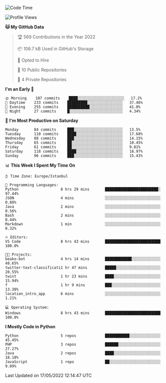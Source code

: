 <!--START_SECTION:waka-->
![Code Time](http://img.shields.io/badge/Code%20Time-208%20hrs%2013%20mins-blue)

![Profile Views](http://img.shields.io/badge/Profile%20Views-4-blue)

**🐱 My GitHub Data** 

> 🏆 569 Contributions in the Year 2022
 > 
> 📦 106.7 kB Used in GitHub's Storage 
 > 
> 💼 Opted to Hire
 > 
> 📜 10 Public Repositories 
 > 
> 🔑 4 Private Repositories  
 > 
**I'm an Early 🐤** 

```text
🌞 Morning    107 commits    ████░░░░░░░░░░░░░░░░░░░░░   17.2% 
🌆 Daytime    233 commits    █████████░░░░░░░░░░░░░░░░   37.46% 
🌃 Evening    255 commits    ██████████░░░░░░░░░░░░░░░   41.0% 
🌙 Night      27 commits     █░░░░░░░░░░░░░░░░░░░░░░░░   4.34%

```
📅 **I'm Most Productive on Saturday** 

```text
Monday       84 commits     ███░░░░░░░░░░░░░░░░░░░░░░   13.5% 
Tuesday      110 commits    ████░░░░░░░░░░░░░░░░░░░░░   17.68% 
Wednesday    88 commits     ███░░░░░░░░░░░░░░░░░░░░░░   14.15% 
Thursday     65 commits     ██░░░░░░░░░░░░░░░░░░░░░░░   10.45% 
Friday       61 commits     ██░░░░░░░░░░░░░░░░░░░░░░░   9.81% 
Saturday     118 commits    ████░░░░░░░░░░░░░░░░░░░░░   18.97% 
Sunday       96 commits     ███░░░░░░░░░░░░░░░░░░░░░░   15.43%

```


📊 **This Week I Spent My Time On** 

```text
⌚︎ Time Zone: Europe/Istanbul

💬 Programming Languages: 
Python                   8 hrs 29 mins       ████████████████████████░   97.44% 
JSON                     4 mins              ░░░░░░░░░░░░░░░░░░░░░░░░░   0.88% 
Java                     2 mins              ░░░░░░░░░░░░░░░░░░░░░░░░░   0.56% 
Bash                     2 mins              ░░░░░░░░░░░░░░░░░░░░░░░░░   0.44% 
Markdown                 1 min               ░░░░░░░░░░░░░░░░░░░░░░░░░   0.32%

🔥 Editors: 
VS Code                  8 hrs 43 mins       █████████████████████████   100.0%

🐱‍💻 Projects: 
beako-bot                4 hrs 14 mins       ████████████░░░░░░░░░░░░░   48.65% 
twitter-text-classificati1 hr 47 mins        █████░░░░░░░░░░░░░░░░░░░░   20.55% 
twint                    1 hr 23 mins        ████░░░░░░░░░░░░░░░░░░░░░   15.94% 
f                        1 hr 9 mins         ███░░░░░░░░░░░░░░░░░░░░░░   13.38% 
location_intro_app       6 mins              ░░░░░░░░░░░░░░░░░░░░░░░░░   1.21%

💻 Operating System: 
Windows                  8 hrs 43 mins       █████████████████████████   100.0%

```

**I Mostly Code in Python** 

```text
Python                   5 repos             ███████████░░░░░░░░░░░░░░   45.45% 
PHP                      3 repos             ██████░░░░░░░░░░░░░░░░░░░   27.27% 
Java                     2 repos             ████░░░░░░░░░░░░░░░░░░░░░   18.18% 
JavaScript               1 repo              ██░░░░░░░░░░░░░░░░░░░░░░░   9.09%

```



 Last Updated on 17/05/2022 12:14:47 UTC
<!--END_SECTION:waka-->

<!--
**3nws/3nws** is a ✨ _special_ ✨ repository because its `README.md` (this file) appears on your GitHub profile.

Here are some ideas to get you started:

- 🔭 I’m currently working on ...
- 🌱 I’m currently learning ...
- 👯 I’m looking to collaborate on ...
- 🤔 I’m looking for help with ...
- 💬 Ask me about ...
- 📫 How to reach me: ...
- 😄 Pronouns: ...
- ⚡ Fun fact: ...
-->
